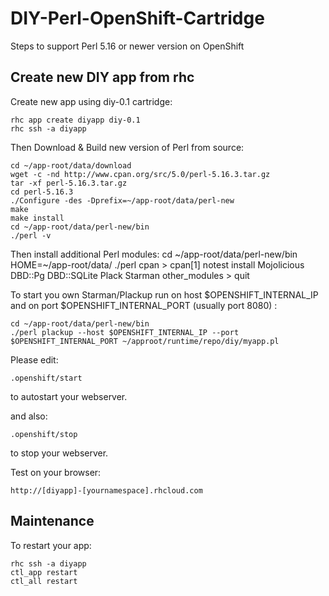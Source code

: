 DIY-Perl-OpenShift-Cartridge
====================

Steps to support Perl 5.16 or newer version on OpenShift


Create new DIY app from rhc
----------------

Create new app using diy-0.1 cartridge:

	rhc app create diyapp diy-0.1
	rhc ssh -a diyapp


Then Download & Build new version of Perl from source:

	cd ~/app-root/data/download
	wget -c -nd http://www.cpan.org/src/5.0/perl-5.16.3.tar.gz
	tar -xf perl-5.16.3.tar.gz
	cd perl-5.16.3
	./Configure -des -Dprefix=~/app-root/data/perl-new
	make 
	make install
	cd ~/app-root/data/perl-new/bin
	./perl -v

Then install additional Perl modules:
	cd ~/app-root/data/perl-new/bin
	HOME=~/app-root/data/ ./perl cpan
	> cpan[1]	notest install Mojolicious DBD::Pg DBD::SQLite Plack Starman other_modules
	> quit



To start you own Starman/Plackup run on host $OPENSHIFT_INTERNAL_IP and on port $OPENSHIFT_INTERNAL_PORT (usually port 8080)  :

	cd ~/app-root/data/perl-new/bin
	./perl plackup --host $OPENSHIFT_INTERNAL_IP --port $OPENSHIFT_INTERNAL_PORT ~/approot/runtime/repo/diy/myapp.pl 


Please edit:

	.openshift/start
to autostart your webserver.

and also:

	.openshift/stop
to stop your webserver.




Test on your browser:

	http://[diyapp]-[yournamespace].rhcloud.com

Maintenance
------------

To restart your app:

	rhc ssh -a diyapp 
	ctl_app restart
	ctl_all restart

